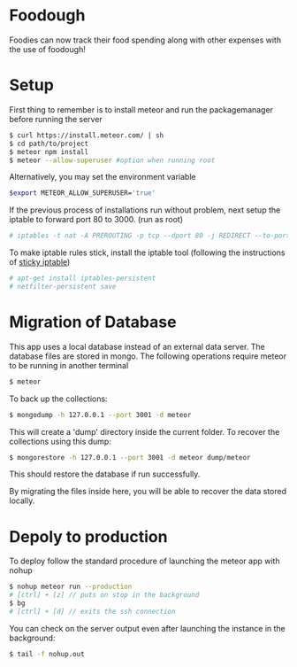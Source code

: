 # Foodough

Foodies can now track their food spending along with other expenses with the use of foodough!

# Setup

First thing to remember is to install meteor and run the packagemanager before running the server

```sh
$ curl https://install.meteor.com/ | sh
$ cd path/to/project
$ meteor npm install
$ meteor --allow-superuser #option when running root
```

Alternatively, you may set the environment variable

```sh
$export METEOR_ALLOW_SUPERUSER='true'
```

If the previous process of installations run without problem, next setup the iptable to forward port 80 to 3000. (run as root)

```sh
# iptables -t nat -A PREROUTING -p tcp --dport 80 -j REDIRECT --to-port 3000
```

To make iptable rules stick, install the iptable tool (following the instructions of [sticky iptable])

```sh
# apt-get install iptables-persistent
# netfilter-persistent save
```

 # Migration of Database
 
 This app uses a local database instead of an external data server. The database files are stored in mongo. The following operations require meteor to be running in another terminal

 ```sh
 $ meteor
 ```

 To back up the collections:

 ```sh
 $ mongodump -h 127.0.0.1 --port 3001 -d meteor
 ```

This will create a 'dump' directory inside the current folder. To recover the collections using this dump:

```sh
$ mongorestore -h 127.0.0.1 --port 3001 -d meteor dump/meteor
```

This should restore the database if run successfully.

By migrating the files inside here, you will be able to recover the data stored locally.

 # Depoly to production
 
 To deploy follow the standard procedure of launching the meteor app with nohup
 
```sh
$ nohup meteor run --production
# [ctrl] + [z] // puts on stop in the background
$ bg
# [ctrl] + [d] // exits the ssh connection
```

You can check on the server output even after launching the instance in the background:

```sh
$ tail -f nohup.out
```

[sticky iptable]: <https://askubuntu.com/questions/119393/how-to-save-rules-of-the-iptables>
